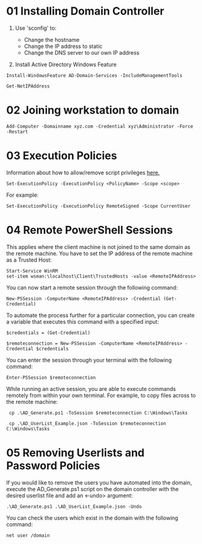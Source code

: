 # 01 Installing Domain Controller

1. Use 'sconfig' to:
    - Change the hostname
    - Change the IP address to static
    - Change the DNS server to our own IP address

2. Install Active Directory Windows Feature

```shell
Install-WindowsFeature AD-Domain-Services -IncludeManagementTools

Get-NetIPAddress
```
# 02 Joining workstation to domain

```shell
Add-Computer -Domainname xyz.com -Credential xyz\Administrator -Force -Restart
```
# 03 Execution Policies 

Information about how to allow/remove script privileges [here.](https://learn.microsoft.com/en-au/powershell/module/microsoft.powershell.core/about/about_execution_policies?view=powershell-7.2)

```shell
Set-ExecutionPolicy -ExecutionPolicy <PolicyName> -Scope <scope>
```
For example:
```shell
Set-ExecutionPolicy -ExecutionPolicy RemoteSigned -Scope CurrentUser
```
# 04 Remote PowerShell Sessions

This applies where the client machine is not joined to the same domain as the remote machine.
You have to set the IP address of the remote machine as a Trusted Host:

```shell
Start-Service WinRM
set-item wsman:\localhost\Client\TrustedHosts -value <RemoteIPAddress>
```
You can now start a remote session through the following command:
```shell
New-PSSession -ComputerName <RemoteIPAddress> -Credential (Get-Credential)
```
To automate the process further for a particular connection, you can create a variable that executes this command with a specified input:
```shell
$credentials = (Get-Credential)
```
```shell
$remoteconnection = New-PSSession -ComputerName <RemoteIPAddress> -Credential $credentials
```
You can enter the session through your terminal with the following command:
```shell
Enter-PSSession $remoteconnection
```
While running an active session, you are able to execute commands remotely from within your own terminal. For example, to copy files across to the remote machine:
```shell
 cp .\AD_Generate.ps1 -ToSession $remoteconnection C:\Windows\Tasks
```
```shell
 cp .\AD_UserList_Example.json -ToSession $remoteconnection C:\Windows\Tasks
```
# 05 Removing Userlists and Password Policies

If you would like to remove the users you have automated into the domain, execute the AD_Generate.ps1 script on the domain controller with the desired userlist file and add an <-undo> argument:

```shell
.\AD_Generate.ps1 .\AD_UserList_Example.json -Undo
```
You can check the users which exist in the domain with the following command:
```shell
net user /domain
```
